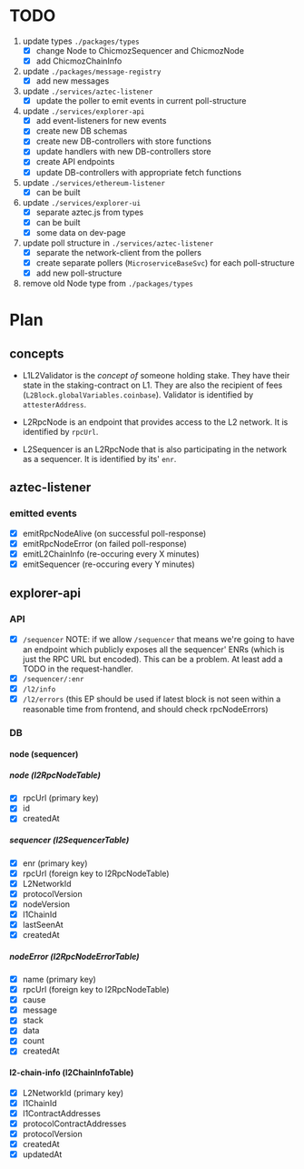 # TODO

1. update types `./packages/types`
   - [x] change Node to ChicmozSequencer and ChicmozNode
   - [x] add ChicmozChainInfo
1. update `./packages/message-registry`
   - [x] add new messages
1. update `./services/aztec-listener`
   - [x] update the poller to emit events in current poll-structure
1. update `./services/explorer-api`
   - [x] add event-listeners for new events
   - [x] create new DB schemas
   - [x] create new DB-controllers with store functions
   - [x] update handlers with new DB-controllers store
   - [x] create API endpoints
   - [x] update DB-controllers with appropriate fetch functions
1. update `./services/ethereum-listener`
   - [x] can be built
1. update `./services/explorer-ui`
   - [x] separate aztec.js from types
   - [x] can be built
   - [x] some data on dev-page
1. update poll structure in `./services/aztec-listener`
   - [x] separate the network-client from the pollers
   - [x] create separate pollers (`MicroserviceBaseSvc`) for each poll-structure
   - [x] add new poll-structure
1. remove old Node type from `./packages/types`

# Plan

## concepts

- L1L2Validator is the _concept of_ someone holding stake. They have their state in the staking-contract on L1. They are also the recipient of fees (`L2Block.globalVariables.coinbase`). Validator is identified by `attesterAddress`.

- L2RpcNode is an endpoint that provides access to the L2 network. It is identified by `rpcUrl`.

- L2Sequencer is an L2RpcNode that is also participating in the network as a sequencer. It is identified by its' `enr`.

## aztec-listener

### emitted events

- [x] emitRpcNodeAlive (on successful poll-response)
- [x] emitRpcNodeError (on failed poll-response)
- [x] emitL2ChainInfo (re-occuring every X minutes)
- [x] emitSequencer (re-occuring every Y minutes)

## explorer-api

### API

- [x] `/sequencer`
      NOTE: if we allow `/sequencer` that means we're going to have an endpoint which publicly exposes all the sequencer' ENRs (which is just the RPC URL but encoded). This can be a problem. At least add a TODO in the request-handler.
- [x] `/sequencer/:enr`
- [x] `/l2/info`
- [x] `/l2/errors` (this EP should be used if latest block is not seen within a reasonable time from frontend, and should check rpcNodeErrors)

### DB

#### node (sequencer)

##### node (l2RpcNodeTable)

- [x] rpcUrl (primary key)
- [x] id
- [x] createdAt

##### sequencer (l2SequencerTable)

- [x] enr (primary key)
- [x] rpcUrl (foreign key to l2RpcNodeTable)
- [x] L2NetworkId
- [x] protocolVersion
- [x] nodeVersion
- [x] l1ChainId
- [x] lastSeenAt
- [x] createdAt

##### nodeError (l2RpcNodeErrorTable)

- [x] name (primary key)
- [x] rpcUrl (foreign key to l2RpcNodeTable)
- [x] cause
- [x] message
- [x] stack
- [x] data
- [x] count
- [x] createdAt

#### l2-chain-info (l2ChainInfoTable)

- [x] L2NetworkId (primary key)
- [x] l1ChainId
- [x] l1ContractAddresses
- [x] protocolContractAddresses
- [x] protocolVersion
- [x] createdAt
- [x] updatedAt
